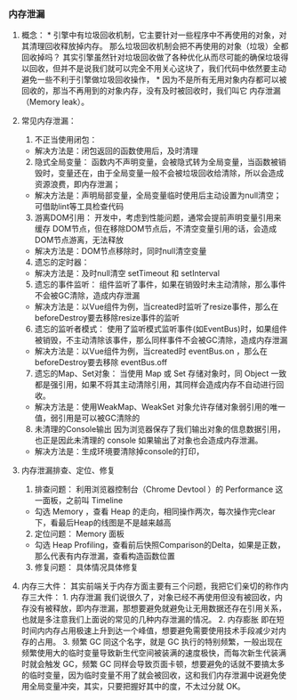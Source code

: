 ### 内存泄漏
  1. 概念：
    * 引擎中有垃圾回收机制，它主要针对一些程序中不再使用的对象，对其清理回收释放掉内存。
      那么垃圾回收机制会把不再使用的对象（垃圾）全都回收掉吗？
      其实引擎虽然针对垃圾回收做了各种优化从而尽可能的确保垃圾得以回收，但并不是说我们就可以完全不用关心这块了，我们代码中依然要主动避免一些不利于引擎做垃圾回收操作，
    * 因为不是所有无用对象内存都可以被回收的，那当不再用到的对象内存，没有及时被回收时，我们叫它 内存泄漏（Memory leak）。

  2. 常见内存泄漏：
      1. 不正当使用闭包：
        * 解决方法是：闭包返回的函数使用后，及时清理
      
      2. 隐式全局变量：
        函数内不声明变量，会被隐式转为全局变量，当函数被销毁时，变量还在，由于全局变量一般不会被垃圾回收给清除，所以会造成资源浪费，即内存泄漏；
        * 解决方法是：声明局部变量，全局变量临时使用后主动设置为null清空；可借助lint等工具检查代码

      3. 游离DOM引用：
        开发中，考虑到性能问题，通常会提前声明变量引用来 缓存 DOM节点，但在移除DOM节点后，不清空变量引用的话，会造成DOM节点游离，无法释放
        * 解决方法是：DOM节点移除时，同时null清空变量

      4. 遗忘的定时器：
        * 解决方法是：及时null清空 setTimeout 和 setInterval

      5. 遗忘的事件监听：
        组件监听了事件，如果在销毁时未主动清除，那么事件不会被GC清除，造成内存泄漏
        * 解决方法是：以Vue组件为例，当created时监听了resize事件，那么在beforeDestroy要去移除resize事件的监听

      6. 遗忘的监听者模式：
        使用了监听模式监听事件(如EventBus)时，如果组件被销毁，不主动清除该事件，那么同样事件不会被GC清除，造成内存泄漏
        * 解决方法是：以Vue组件为例，当created时 eventBus.on ，那么在beforeDestroy要去移除 eventBus.off

      7. 遗忘的Map、Set对象：
        当使用 Map 或 Set 存储对象时，同 Object 一致都是强引用，如果不将其主动清除引用，其同样会造成内存不自动进行回收。
        * 解决方法是：使用WeakMap、WeakSet 对象允许存储对象弱引用的唯一值，弱引用是可以被GC清除的

      8. 未清理的Console输出
        因为浏览器保存了我们输出对象的信息数据引用，也正是因此未清理的 console 如果输出了对象也会造成内存泄漏。
        * 解决方法是：生成环境要清除掉console的打印，
         





















  3. 内存泄漏排查、定位、修复
      1. 排查问题：
        利用浏览器控制台（Chrome Devtool ）的 Performance 这一面板，之前叫 Timeline
        * 勾选 Memory ，查看 Heap 的走向，相同操作两次，每次操作完clear下，看最后Heap的线图是不是越来越高

      2. 定位问题：
        Memory 面板
        * 勾选 Heap Profiling，查看前后快照Comparison的Delta，如果是正数，那么代表有内存泄漏，查看构造函数位置

      3. 修复问题：
        具体情况具体修复

  4. 内存三大件：
    其实前端关于内存方面主要有三个问题，我把它们亲切的称作内存三大件：
    1. 内存泄漏 我们说很久了，对象已经不再使用但没有被回收，内存没有被释放，即内存泄漏，那想要避免就避免让无用数据还存在引用关系，也就是多注意我们上面说的常见的几种内存泄漏的情况。
    2. 内存膨胀 即在短时间内内存占用极速上升到达一个峰值，想要避免需要使用技术手段减少对内存的占用。
    3. 频繁 GC 同这个名字，就是 GC 执行的特别频繁，一般出现在频繁使用大的临时变量导致新生代空间被装满的速度极快，而每次新生代装满时就会触发 GC，频繁 GC 同样会导致页面卡顿，想要避免的话就不要搞太多的临时变量，因为临时变量不用了就会被回收，这和我们内存泄漏中说避免使用全局变量冲突，其实，只要把握好其中的度，不太过分就 OK。

<!-- 参考链接：https://juejin.cn/post/6984188410659340324 -->
